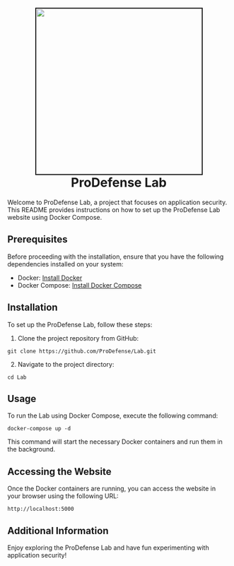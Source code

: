 <h1 align="center">
<br>
<img src=https://cdn-images-1.medium.com/max/800/1*C1mdgMZfJqxPWy1qKpdHtQ.png height="375" border="2px solid #555">
<br>
ProDefense Lab
</h1>

Welcome to ProDefense Lab, a project that focuses on application security. This README provides instructions on how to set up the ProDefense Lab website using Docker Compose.


## Prerequisites
Before proceeding with the installation, ensure that you have the following dependencies installed on your system:
- Docker: [Install Docker](https://docs.docker.com/get-docker/)
- Docker Compose: [Install Docker Compose](https://docs.docker.com/compose/install/)

## Installation
To set up the ProDefense Lab, follow these steps:

1. Clone the project repository from GitHub:


```shell
git clone https://github.com/ProDefense/Lab.git
```

2. Navigate to the project directory:

```shell
cd Lab
```

## Usage
To run the Lab  using Docker Compose, execute the following command:

```shell
docker-compose up -d
```

This command will start the necessary Docker containers and run them in the background.

## Accessing the Website
Once the Docker containers are running, you can access the website in your browser using the following URL:

```arduino
http://localhost:5000
```


## Additional Information
Enjoy exploring the ProDefense Lab and have fun experimenting with application security!
